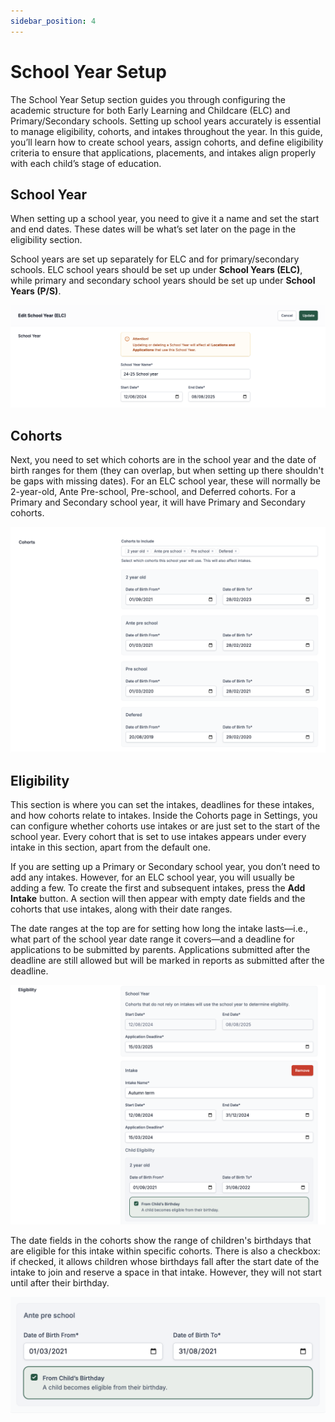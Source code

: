 ```yaml
---
sidebar_position: 4
---
```


# School Year Setup

The School Year Setup section guides you through configuring the academic structure for both Early Learning and Childcare (ELC) and Primary/Secondary schools. Setting up school years accurately is essential to manage eligibility, cohorts, and intakes throughout the year. In this guide, you’ll learn how to create school years, assign cohorts, and define eligibility criteria to ensure that applications, placements, and intakes align properly with each child’s stage of education.

## School Year

When setting up a school year, you need to give it a name and set the start and end dates. These dates will be what’s set later on the page in the eligibility section.

School years are set up separately for ELC and for primary/secondary schools. ELC school years should be set up under **School Years (ELC)**, while primary and secondary school years should be set up under **School Years (P/S)**.

![School Years Set Up Example](./img/school-year.png)

## Cohorts

Next, you need to set which cohorts are in the school year and the date of birth ranges for them (they can overlap, but when setting up there shouldn't be gaps with missing dates). For an ELC school year, these will normally be 2-year-old, Ante Pre-school, Pre-school, and Deferred cohorts. For a Primary and Secondary school year, it will have Primary and Secondary cohorts.

![Cohorts Set Up Example](./img/cohorts.png)

## Eligibility

This section is where you can set the intakes, deadlines for these intakes, and how cohorts relate to intakes. Inside the Cohorts page in Settings, you can configure whether cohorts use intakes or are just set to the start of the school year. Every cohort that is set to use intakes appears under every intake in this section, apart from the default one.

If you are setting up a Primary or Secondary school year, you don’t need to add any intakes. However, for an ELC school year, you will usually be adding a few. To create the first and subsequent intakes, press the **Add Intake** button. A section will then appear with empty date fields and the cohorts that use intakes, along with their date ranges. 

The date ranges at the top are for setting how long the intake lasts—i.e., what part of the school year date range it covers—and a deadline for applications to be submitted by parents. Applications submitted after the deadline are still allowed but will be marked in reports as submitted after the deadline.

![Eligibility Set Up Example](./img/eligibility.png)

The date fields in the cohorts show the range of children's birthdays that are eligible for this intake within specific cohorts. There is also a checkbox: if checked, it allows children whose birthdays fall after the start date of the intake to join and reserve a space in that intake. However, they will not start until after their birthday.

![Eligibility Checkbox](./img/dob-checkbox.png)
